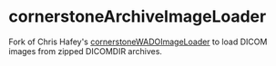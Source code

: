 # cornerstoneArchiveImageLoader
Fork of Chris Hafey's [cornerstoneWADOImageLoader](https://github.com/chafey/cornerstoneWADOImageLoader) to load DICOM images from zipped DICOMDIR archives.

